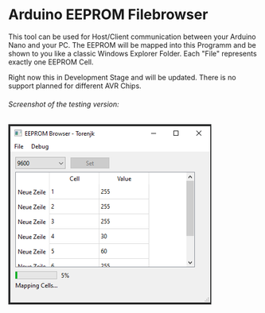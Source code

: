 # Arduino EEPROM Filebrowser

This tool can be used for Host/Client communication between your Arduino Nano and your PC.
The EEPROM will be mapped into this Programm and be shown to you like a classic Windows Explorer Folder.
Each "File" represents exactly one EEPROM Cell.

Right now this in Development Stage and will be updated. 
There is no support planned for different AVR Chips. 



###### Screenshot of the testing version:


![Alt text](./ressources/mapping_preview.PNG?raw=true "Screenshot")
